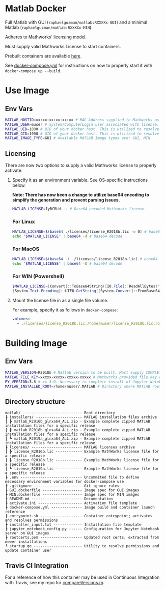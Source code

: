 # Matlab Docker


Full Matlab with GUI (`raphaelguzman/matlab:RXXXXx-GUI`) and a minimal Matlab (`raphaelguzman/matlab:RXXXXx-MIN`). 

Adheres to Mathworks' licensing model. 

Must supply valid Mathworks License to start containers.

Prebuilt containers are available [here](https://hub.docker.com/r/raphaelguzman/matlab).

See [docker-compose.yml](./docker-compose.yml) for instructions on how to properly start it with `docker-compose up --build`.


# Use Image

## Env Vars

```bash
MATLAB_HOSTID=xx:xx:xx:xx:xx:xx # MAC Address supplied to Mathworks as HostID associated with license.
MATLAB_USER=muser # System/ComputerLogin user associated with license. Default is muser.
MATLAB_UID=1000 # UID of your docker host. This is utilized to resolve permissions on volume data.
MATLAB_GID=1000 # GID of your docker host. This is utilized to resolve permissions on volume data.
MATLAB_IMAGE_TYPE=GUI # Available MATLAB Image types are: GUI, MIN
```

## Licensing

There are now two options to supply a valid Mathworks license to properly activate:

1. Specify it as an environment variable. See OS-specific instructions below.

   **Note: There has now been a change to utilize base64 encoding to simplify the generation and prevent parsing issues.**

   ```bash
   MATLAB_LICENSE=IyBCRUd... # Base64 encoded Mathworks license.
   ```

   ### For Linux
   
   ```bash
   MATLAB_LICENSE=$(base64 ./licenses/license_R2018b.lic -w 0) # base64 encode
   echo "$MATLAB_LICENSE" | base64 -d # base64 decode
   ```
   
   ### For MacOS
   
   ```bash
   MATLAB_LICENSE=$(base64 -i ./licenses/license_R2018b.lic) # base64 encode
   echo "$MATLAB_LICENSE" | base64 -D # base64 decode
   ```
   
   ### For WIN (Powershell)
   
   ```powershell
   $MATLAB_LICENSE=[Convert]::ToBase64String([IO.File]::ReadAllBytes(".\licenses\license_R2018b.lic")) # base64 encode
   [System.Text.Encoding]::UTF8.GetString([System.Convert]::FromBase64String("$MATLAB_LICENSE")) # base64 decode
   ```

2. Mount the license file in as a single file volume.

   For example, specify it as follows in `docker-compose`:
   
   ```yaml
   volumes:
     - ./licenses/license_R2018b.lic:/home/muser/license_R2018b.lic:ro
   ```

# Building Image

## Env Vars

```bash
MATLAB_VERSION=R2018b # Matlab version to be built. Must supply COMPLETE matlab_RXXXXX_glnxa64.zip for install in an installers dir.
MATLAB_FILE_KEY=xxxxx-xxxxx-xxxxx-xxxxx # Mathworks provided file key associated with installation.
PY_VERSION=3.6 # >= 3.0. Necessary to complete install of Jupyter Notebook with MATLAB kernel (GUI).
MATLAB_INSTALLED_ROOT=/home/muser/.MATLAB # Directory where MATLAB root path is located.
```

## Directory structure

```
matlab/ --------------------------- Root directory
┣ installers/ --------------------- MATLAB installation files archive
┃ ┣ matlab_R2016b_glnxa64_ALL.zip - Example complete zipped MATLAB installation files for a specific release
┃ ┣ matlab_R2018b_glnxa64_ALL.zip - Example complete zipped MATLAB installation files for a specific release
┃ ┗ matlab_R2019a_glnxa64_ALL.zip - Example complete zipped MATLAB installation files for a specific release
┣ licenses/ ----------------------- MATLAB licenses archive
┃ ┣ license_R2016b.lic ------------ Example MathWorks license file for a specific release
┃ ┣ license_R2018b.lic ------------ Example MathWorks license file for a specific release
┃ ┗ license_R2019a.lic ------------ Example MathWorks license file for a specific release
┣ .env ---------------------------- Uncommited file to define necessary environment variables for docker-compose use
┣ .gitignore ---------------------- Git ignore rules
┣ GUI.dockerfile ------------------ Image spec for GUI images
┣ MIN.dockerfile ------------------ Image spec for MIN images
┣ README.md ----------------------- Documentation
┣ activate.ini -------------------- Activation file template
┣ docker-compose.yml -------------- Image build and container launch reference
┣ entrypoint.sh ------------------- Container entrypoint; activates and resolves permissions
┣ installer_input.txt ------------- Installation file template
┣ jupyter_notebook_config.py ------ Configuration for Jupyter Notebook server on GUI images
┣ rootcerts.pem ------------------- Updated root certs; extracted from newer installations
┗ startup.go ---------------------- Utility to resolve permissions and update container user
```

## Travis CI Integration

For a reference of how this container may be used in Continuous Integration with Travis, see my repo for [compareVersions.m](https://github.com/guzman-raphael/compareVersions).